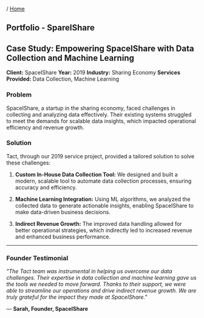 / [Home](index.md)

## Portfolio - SpareIShare


## Case Study: Empowering SpaceIShare with Data Collection and Machine Learning

**Client:** SpaceIShare
**Year:** 2019
**Industry:** Sharing Economy
**Services Provided:** Data Collection, Machine Learning

### Problem
SpaceIShare, a startup in the sharing economy, faced challenges in collecting and analyzing data effectively. Their existing systems struggled to meet the demands for scalable data insights, which impacted operational efficiency and revenue growth.

### Solution
Tact, through our 2019 service project, provided a tailored solution to solve these challenges:

1. **Custom In-House Data Collection Tool:**
   We designed and built a modern, scalable tool to automate data collection processes, ensuring accuracy and efficiency.

2. **Machine Learning Integration:**
   Using ML algorithms, we analyzed the collected data to generate actionable insights, enabling SpaceIShare to make data-driven business decisions.

3. **Indirect Revenue Growth:**
   The improved data handling allowed for better operational strategies, which indirectly led to increased revenue and enhanced business performance.

---

### Founder Testimonial
*"The Tact team was instrumental in helping us overcome our data challenges. Their expertise in data collection and machine learning gave us the tools we needed to move forward. Thanks to their support, we were able to streamline our operations and drive indirect revenue growth. We are truly grateful for the impact they made at SpaceIShare."*

— **Sarah, Founder, SpaceIShare**

